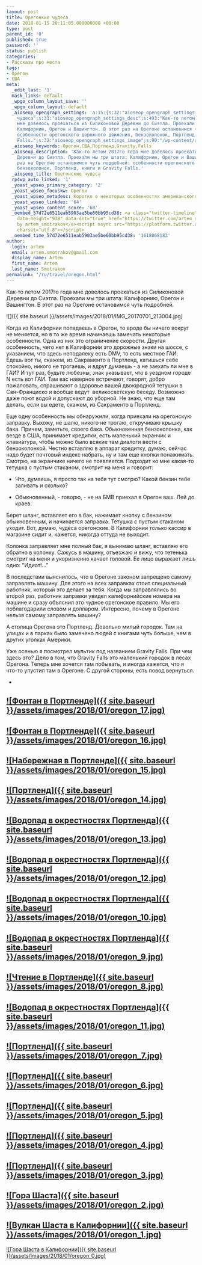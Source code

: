 ```yaml
---
layout: post
title: Орегонкие чудеса
date: 2018-01-15 20:11:05.000000000 +00:00
type: post
parent_id: '0'
published: true
password: ''
status: publish
categories:
- Рассказы про места
tags:
- Орегон
- США
meta:
  _edit_last: '1'
  mask_links: default
  _wpgo_column_layout_save: ''
  _wpgo_column_layout: default
  _aioseop_opengraph_settings: 'a:15:{s:32:"aioseop_opengraph_settings_title";s:33:"Орегонские
    чудеса";s:31:"aioseop_opengraph_settings_desc";s:493:"Как-то летом 2017го года
    мне довелось проехаться из Силиконовой Деревни до Сиэтла. Проехали мы три штата:
    Калифорнию, Орегон и Вашингтон. В этот раз на Орегоне остановимся чуть подробней:
    особенности орегонского дорожного движения, бензоколонок, Портленд, книги и Gravity
    Falls.";s:32:"aioseop_opengraph_settings_image";s:90:"/wp-content/uploads/2018/01/IMG_20170701_213004-1024x576.jpg";s:36:"aioseop_opengraph_settings_customimg";s:0:"";s:37:"aioseop_opengraph_settings_imagewidth";s:0:"";s:38:"aioseop_opengraph_settings_imageheight";s:0:"";s:32:"aioseop_opengraph_settings_video";s:0:"";s:37:"aioseop_opengraph_settings_videowidth";s:0:"";s:38:"aioseop_opengraph_settings_videoheight";s:0:"";s:35:"aioseop_opengraph_settings_category";s:7:"article";s:34:"aioseop_opengraph_settings_section";s:0:"";s:30:"aioseop_opengraph_settings_tag";s:19:"США,Орегон";s:34:"aioseop_opengraph_settings_setcard";s:7:"summary";s:44:"aioseop_opengraph_settings_customimg_twitter";s:0:"";s:44:"aioseop_opengraph_settings_customimg_checker";s:1:"0";}'
  _aioseop_keywords: Орегон,США,Портленд,Gravity,Falls
  _aioseop_description: 'Как-то летом 2017го года мне довелось проехаться из Силиконовой
    Деревни до Сиэтла. Проехали мы три штата: Калифорнию, Орегон и Вашингтон. В этот
    раз на Орегоне остановимся чуть подробней: особенности орегонского дорожного движения,
    бензоколонок, Портленд, книги и Gravity Falls.'
  _aioseop_title: Орегонские чудеса
  rp4wp_auto_linked: '1'
  _yoast_wpseo_primary_category: '2'
  _yoast_wpseo_focuskw: Орегон
  _yoast_wpseo_metadesc: Коротко о некоторых особенностях американского штата Орегон.
  _yoast_wpseo_linkdex: '64'
  _yoast_wpseo_content_score: '60'
  _oembed_57d72e6511eab5903ae5be60bb95cd38: <a class="twitter-timeline" data-width="625"
    data-height="938" data-dnt="true" href="https://twitter.com/artem_smotrakov?ref_src=twsrc%5Etfw">Tweets
    by artem_smotrakov</a><script async src="https://platform.twitter.com/widgets.js"
    charset="utf-8"></script>
  _oembed_time_57d72e6511eab5903ae5be60bb95cd38: '1618068183'
author:
  login: artem
  email: artem.smotrakov@gmail.com
  display_name: Artem
  first_name: Artem
  last_name: Smotrakov
permalink: "/ru/travel/oregon.html"
---
```

Как-то летом 2017го года мне довелось проехаться из Силиконовой Деревни до Сиэтла. Проехали мы три штата: Калифорнию, Орегон и Вашингтон. В этот раз на Орегоне остановимся чуть подробней.

![]({{ site.baseurl }}/assets/images/2018/01/IMG_20170701_213004.jpg)

<!--more-->

Когда из Калифорнии попадаешь в Орегон, то вроде бы ничего вокруг не меняется, но в то же время начинаешь замечать некоторые особенности. Одна из них это ограничение скорости. Другая особенность, чего нет в Калифорнии это дорожные знаки на шоссе, с указанием, что здесь неподалеку есть DMV, то есть местное ГАИ. Едешь вот ты, скажем, из Сакраменто в Портленд, катишься себе спокойно, никого не трогаешь, и вдруг думаешь - а не заехать ли мне в ГАИ? И тут раз, будьте любезны, знак указывает, что в уездном городе N есть вот ГАИ. Там вас наверное встречают, говорят, добро пожаловать, спрашивают о здоровье вашей двоюродной тетушки в Сан-Франциско и вообще ведут&nbsp; великосветскую беседу. Возможно даже поют водой и допускают до уборной. Не знаю, что еще там делать, если вы едете, скажем, из Сакраменто в Портленд.

Еще одну особенность мы обнаружили, когда приехали на орегонскую заправку. Выхожу, не шалю, никого не трогаю, откручиваю крышку бака. Причем, заметьте, своего бака. Обыкновенная бензоколонка, как везде в США, принимает кредитки, есть маленький экранчик и клавиатура, чтобы можно было всякие там диалоги вести с бензоколонкой. Честно вставляю в аппарат кредитку, думаю, сейчас надо будет почтовый индекс набрать, ну и там еще кнопки понажимать. Смотрю, на экранчике ничего не появляется. Подходит ко мне какая-то тетушка с пустым стаканом, смотрит на меня и говорит:

- Что, думаешь, я просто так на тебя тут смотрю? Какой бензин тебе заливать и сколько?

- Обыкновенный, - говорю, - не на БМВ приехал в Орегон ваш. Лей до краев.

Берет шланг, вставляет его в бак, нажимает кнопку с бензином обыкновенным, и начинается заправка. Тетушка с пустым стаканом уходит. Вот, думаю, чудеса орегонские. В Калифорнии только кассир в магазине сидит и, кажется, никогда оттуда не выходит.

Колонка заправляет мне полный бак, я вынимаю шланг, вставляю его обратно в колонку. Сажусь в машину, отъезжаю и вижу, что тетенька смотрит на меня и укоризненно качает головой. Ее лицо выражает лишь одно: "Идиот!..."

В последствии выяснилось, что в Орегоне законом запрещено самому заправлять машину. Для этого на всех заправках стоит специальный работник, который это делает за тебя. Когда мы заправлялись во второй раз, работник заправки увидел калифорнийские номера на машине и сразу объяснил это чудное орегонское правило. Мы его поблагодарили словом и долларом. Интересно, почему в Орегоне нельзя самому заправлять машину?

А столица Орегона это Портленд. Довольно милый городок. Там на улицах и в парках было замечено людей с книгами чуть больше, чем в других уголках Америки.

Уже осенью я посмотрел мультик под названием Gravity Falls. При чем здесь это? Дело в том, что Gravity Falls это маленький городок в лесах Орегона. Теперь мне хочется там побывать, и иногда кажется, что я что-то упустил там в Орегоне. С другой стороны, есть повод вернуться.

<!-- wp:gallery {"ids":[3250,3251,3252,3253,3254,3255,3256,3257,3258,3259,3260,3261,3262,3263,3264,3265,3266,3267],"linkTo":"media"} -->

- 
[![Фонтан в Портленде]({{ site.baseurl }}/assets/images/2018/01/oregon_17.jpg)](/wp-content/uploads/2019/06/oregon_17.jpg)
- 
[![Фонтан в Портленде]({{ site.baseurl }}/assets/images/2018/01/oregon_16.jpg)](/wp-content/uploads/2019/06/oregon_16.jpg)
- 
[![Набережная в Портленде]({{ site.baseurl }}/assets/images/2018/01/oregon_15.jpg)](/wp-content/uploads/2019/06/oregon_15.jpg)
- 
[![Портленд]({{ site.baseurl }}/assets/images/2018/01/oregon_14.jpg)](/wp-content/uploads/2019/06/oregon_14.jpg)
- 
[![Водопад в окрестностях Портленда]({{ site.baseurl }}/assets/images/2018/01/oregon_13.jpg)](/wp-content/uploads/2019/06/oregon_13.jpg)
- 
[![Водопад в окрестностях Портленда]({{ site.baseurl }}/assets/images/2018/01/oregon_12.jpg)](/wp-content/uploads/2019/06/oregon_12.jpg)
- 
[![Водопад в окрестностях Портленда]({{ site.baseurl }}/assets/images/2018/01/oregon_10.jpg)](/wp-content/uploads/2019/06/oregon_10.jpg)
- 
[![Водопад в окрестностях Портленда]({{ site.baseurl }}/assets/images/2018/01/oregon_9.jpg)](/wp-content/uploads/2019/06/oregon_9.jpg)
- 
[![Чтение в Портленде]({{ site.baseurl }}/assets/images/2018/01/oregon_8.jpg)](/wp-content/uploads/2019/06/oregon_8.jpg)
- 
[![Водопад в окрестностях Портленда]({{ site.baseurl }}/assets/images/2018/01/oregon_11.jpg)](/wp-content/uploads/2019/06/oregon_11.jpg)
- 
[![Портленд]({{ site.baseurl }}/assets/images/2018/01/oregon_7.jpg)](/wp-content/uploads/2019/06/oregon_7.jpg)
- 
[![Портленд]({{ site.baseurl }}/assets/images/2018/01/oregon_6.jpg)](/wp-content/uploads/2019/06/oregon_6.jpg)
- 
[![Портленд]({{ site.baseurl }}/assets/images/2018/01/oregon_5.jpg)](/wp-content/uploads/2019/06/oregon_5.jpg)
- 
[![Портленд]({{ site.baseurl }}/assets/images/2018/01/oregon_4.jpg)](/wp-content/uploads/2019/06/oregon_4.jpg)
- 
[![Портленд]({{ site.baseurl }}/assets/images/2018/01/oregon_3.jpg)](/wp-content/uploads/2019/06/oregon_3.jpg)
- 
[![Гора Шаста]({{ site.baseurl }}/assets/images/2018/01/oregon_2.jpg)](/wp-content/uploads/2019/06/oregon_2.jpg)
- 
[![Вулкан Шаста в Калифорнии]({{ site.baseurl }}/assets/images/2018/01/oregon_1.jpg)](/wp-content/uploads/2019/06/oregon_1.jpg)
- 
[![Гора Шаста в Калифорнии]({{ site.baseurl }}/assets/images/2018/01/oregon_0.jpg)](/wp-content/uploads/2019/06/oregon_0.jpg)

<!-- /wp:gallery -->

